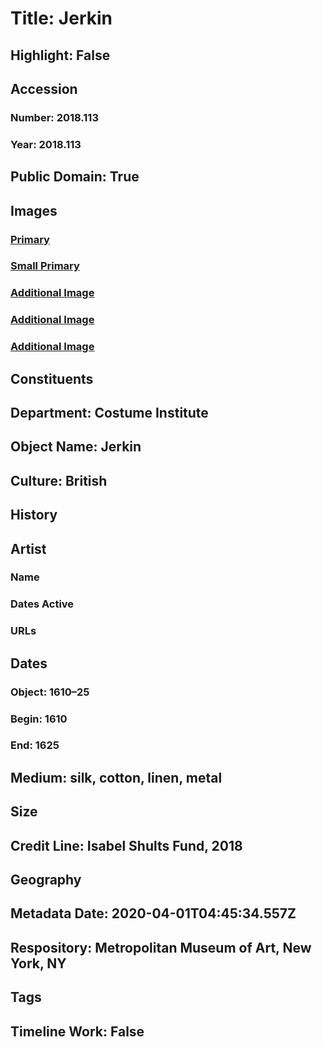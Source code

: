 # Title: Jerkin
## Highlight: False
## Accession
### Number: 2018.113
### Year: 2018.113
## Public Domain: True
## Images
### [Primary](https://images.metmuseum.org/CRDImages/ci/original/DP-15808-001.jpg)
### [Small Primary](https://images.metmuseum.org/CRDImages/ci/web-large/DP-15808-001.jpg)
### [Additional Image](https://images.metmuseum.org/CRDImages/ci/original/DP-15808-002.jpg)
### [Additional Image](https://images.metmuseum.org/CRDImages/ci/original/DP-15808-003.jpg)
### [Additional Image](https://images.metmuseum.org/CRDImages/ci/original/DP-15808-004.jpg)
## Constituents
## Department: Costume Institute
## Object Name: Jerkin
## Culture: British
## History
## Artist
### Name
### Dates Active
### URLs
## Dates
### Object: 1610–25
### Begin: 1610
### End: 1625
## Medium: silk, cotton, linen, metal
## Size
## Credit Line: Isabel Shults Fund, 2018
## Geography
## Metadata Date: 2020-04-01T04:45:34.557Z
## Respository: Metropolitan Museum of Art, New York, NY
## Tags
## Timeline Work: False